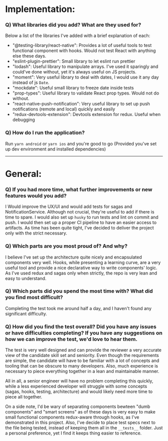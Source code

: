 # Implementation:

### Q) What libraries did you add? What are they used for?

Below a list of the libraries I've added with a brief explanation of each:

- "@testing-library/react-native": Provides a lot of useful tools to test functional component with hooks. Would not test React with anything else these days.
- "eslint-plugin-prettier": Small library to let eslint run prettier
- "lodash": Useful library to manipulate arrays. I've used it sparingly and could've done without, yet it's always useful on JS projects.
- "moment": Very useful library to deal with dates, I would use it any day instead of js `Date`.
- "mockdate": Useful small library to freeze date inside tests
- "prop-types": Useful library to validate React prop types. Would not do without.
- "react-native-push-notification": Very useful library to set up push notifications (remote and local) quickly and easily
- "redux-devtools-extension": Devtools extension for redux. Useful when debugging

### Q) How do I run the application?

Run `yarn android` or `yarn ios` and you're good to go (Provided you've set up dev environment and installed dependencies)

---

# General:

### Q) If you had more time, what further improvements or new features would you add?

I Would improve the UX/UI and would add tests for sagas and NotificationService. Although not crucial, they're useful to add if there is time to spare. I would also set up `husky` to run tests and lint on commit and push. I would then set up a proper CI pipeline to have an easier access to artifacts. As time has been quite tight, I've decided to deliver the project only with the strict necessary.

### Q) Which parts are you most proud of? And why?

I believe I've set up the architecture quite nicely and encapsulated components very well. Hooks, while presenting a learning curve, are a very useful tool and provide a nice declarative way to write components' logic. As I've used redux and sagas only when strictly, the repo is very lean and easy to understand.

### Q) Which parts did you spend the most time with? What did you find most difficult?

Completing the test took me around half a day, and I haven't found any significant difficulty.

### Q) How did you find the test overall? Did you have any issues or have difficulties completing? If you have any suggestions on how we can improve the test, we'd love to hear them.

The test is very well designed and can provide the reviewer a very accurate view of the candidate skill set and seniority.
Even though the requirements are simple, the candidate will have to be familiar with a lot of concepts and tooling that can be obscure to many developers. Also, much experience is necessary to piece everything together in a lean and maintainable manner.

All in all, a senior engineer will have no problem completing this quickly, while a less experienced developer will struggle with some concepts (sagas, hooks, testing, architecture) and would likely need more time to piece all together.

On a side note, I'd be wary of separating components bewteen "dumb components" and "smart screens" as of these days is very easy to make small functional components redux-aware through hooks, as I've demonstrated in this project. Also, I've decide to place test specs next to the file being tested, instead of keeping them all in the `__tests__` folder. Just a personal preference, yet I find it keeps thing easier to reference.
